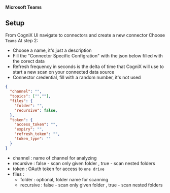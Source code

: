 #### Microsoft Teams

## Setup 
From CogniX UI navigate to connectors and create a new connector
Choose `Teams`
At step 2:
- Choose a name, it's just a description
- Fill the "Connector Specific Configration" with the json below filled with the corect data
- Refresh frequency in seconds is the delta of time that CogniX will use to start a new scan on your connected data source
- Connector credential, fill with a random number, it's not used

```json
{
  "channel": "",
  "topics": ["",""],
  "files": {
    "folder": "",
    "recursive": false,
  },
  "token": {
    "access_token": "",
    "expiry": "",
    "refresh_token": "",
    "token_type": ""
  }
}
```

- channel : name of channel for analyzing
- recursive :  false - scan only given folder , true - scan nested folders
- token : OAuth token for access to ```one drive```
- files : 
  - folder : optional, folder name for scanning
  - recursive :  false - scan only given folder , true - scan nested folders



